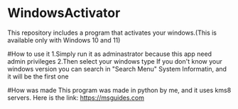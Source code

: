# WindowsActivator
This repository includes a program that activates your windows.(This is available only with Windows 10 and 11)


#How to use it
1.Simply run it as adminastrator because this app need admin privileges
2.Then select your windows type
If you don't know your windows version you can search in "Search Menu" System Informatin, and it will be the first one

#How was made
This program was made in python by me, and it uses kms8 servers.
Here is the link: https://msguides.com
